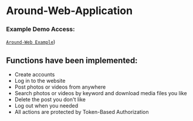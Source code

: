 Around-Web-Application
===

### Example Demo Access:
[`Around-Web Example`](http://123.60.187.22:8080))

## Functions have been implemented:

* Create accounts
* Log in to the website
* Post photos or videos from anywhere
* Search photos or videos by keyword and download media files you like
* Delete the post you don't like
* Log out when you needed
* All actions are protected by Token-Based Authorization
